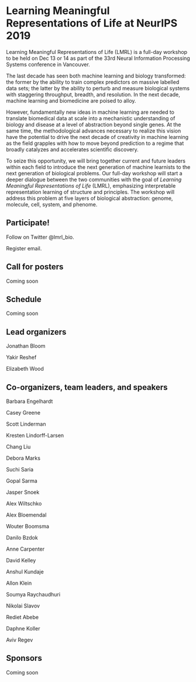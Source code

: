 # Learning Meaningful Representations of Life at NeurIPS 2019

Learning Meaningful Representations of Life (LMRL) is a full-day workshop to be held on Dec 13 or 14 as part of the 33rd Neural Information Processing Systems conference in Vancouver.

The last decade has seen both machine learning and biology transformed: the former by the ability to train complex predictors on massive labelled data sets; the latter by the ability to perturb and measure biological systems with staggering throughput, breadth, and resolution. In the next decade, machine learning and biomedicine are poised to alloy.

However, fundamentally new ideas in machine learning are needed to translate biomedical data at scale into a mechanistic understanding of biology and disease at a level of abstraction beyond single genes. At the same time, the methodological advances necessary to realize this vision have the potential to drive the next decade of creativity in machine learning as the field grapples with how to move beyond prediction to a regime that broadly catalyzes and accelerates scientific discovery.

To seize this opportunity, we will bring together current and future leaders within each field to introduce the next generation of machine learnists to the next generation of biological problems. Our full-day workshop will start a deeper dialogue between the two communities with the goal of *Learning Meaningful Representations of Life* (LMRL), emphasizing interpretable representation learning of structure and principles. The workshop will address this problem at five layers of biological abstraction: genome, molecule, cell, system, and phenome.

## Participate!

Follow on Twitter @lmrl_bio.

Register email.

## Call for posters

Coming soon

## Schedule

Coming soon

## Lead organizers

Jonathan Bloom

Yakir Reshef

Elizabeth Wood

## Co-organizers, team leaders, and speakers

Barbara Engelhardt

Casey Greene

Scott Linderman

Kresten Lindorff-Larsen

Chang Liu

Debora Marks

Suchi Saria

Gopal Sarma

Jasper Snoek

Alex Wiltschko

Alex Bloemendal

Wouter Boomsma

Danilo Bzdok

Anne Carpenter

David Kelley

Anshul Kundaje

Allon Klein

Soumya Raychaudhuri

Nikolai Slavov

Rediet Abebe

Daphne Koller

Aviv Regev

## Sponsors

Coming soon
